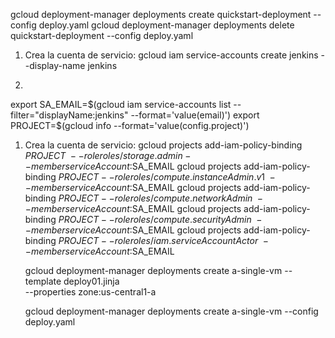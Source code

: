 

gcloud deployment-manager deployments create quickstart-deployment --config deploy.yaml
gcloud deployment-manager deployments delete quickstart-deployment --config deploy.yaml


1. Crea la cuenta de servicio:
gcloud iam service-accounts create jenkins --display-name jenkins

1.
export SA_EMAIL=$(gcloud iam service-accounts list --filter="displayName:jenkins" --format='value(email)')
export PROJECT=$(gcloud info --format='value(config.project)')

1. Crea la cuenta de servicio:
gcloud projects add-iam-policy-binding $PROJECT \
    --role roles/storage.admin --member serviceAccount:$SA_EMAIL
gcloud projects add-iam-policy-binding $PROJECT --role roles/compute.instanceAdmin.v1 \
    --member serviceAccount:$SA_EMAIL
gcloud projects add-iam-policy-binding $PROJECT --role roles/compute.networkAdmin \
    --member serviceAccount:$SA_EMAIL
gcloud projects add-iam-policy-binding $PROJECT --role roles/compute.securityAdmin \
    --member serviceAccount:$SA_EMAIL
gcloud projects add-iam-policy-binding $PROJECT --role roles/iam.serviceAccountActor \
    --member serviceAccount:$SA_EMAIL


    gcloud deployment-manager deployments create a-single-vm --template deploy01.jinja \
    --properties zone:us-central1-a

    gcloud deployment-manager deployments create a-single-vm --config deploy.yaml